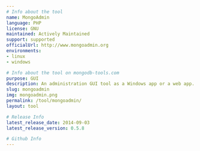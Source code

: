 ```yaml
---
# Info about the tool
name: MongoAdmin
language: PHP
license: GNU
maintained: Actively Maintained
support: supported
officialUrl: http://www.mongoadmin.org
environments:
- linux
- windows

# Info about the tool on mongodb-tools.com
purpose: GUI
description: An administration GUI tool as a Windows app or a web app.
slug: mongoadmin
img: mongoadmin.png
permalink: /tool/mongoadmin/
layout: tool

# Release Info
latest_release_date: 2014-09-03
latest_release_version: 0.5.8

# Github Info
---
```

